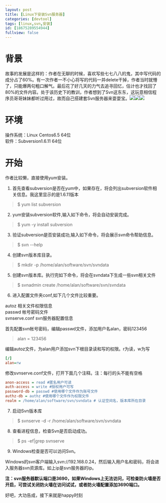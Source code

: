 ```yaml
---
layout: post
title: [Linux下安装Svn服务器]
categories: [devtool]
tags: [linux,svn,安装]
id: [18675289554944]
fullview: false
---
```

# 背景

故事的发展是这样的：作者在无聊的时候，喜欢写些七七八八的鬼，其中写代码的成分占了60%。有一次作者一不小心将写的代码一并delete干掉，作者当时就懵了，只能爆两句粗口解气。最后花了好几天的力气去追寻回忆，估计也才找回了80%的文件内容。处于该历史下的教训，作者想到了Svn这东东，这玩意相信程序员哥哥妹妹都听过用过，故而自己搭建套Svn服务器来耍耍宝。![](http://img.baidu.com/hi/jx2/j_0003.gif)![](http://img.baidu.com/hi/jx2/j_0003.gif)![](http://img.baidu.com/hi/jx2/j_0003.gif)

# 环境

操作系统：Linux Centos6.5 64位  
软件：Subversion1.6.11 64位  

# 开始

作者比较懒，直接使用yum安装。

1. 首先查看subversion是否在yum中，如果存在，将会列出subversion软件相关信息。我这里显示的是1.6.11版本
> $ yum list subversion

2. yum安装subversion软件,输入如下命令，将会自动安装完成。
> $ yum -y install subversion

3. 验证subversion是否安装成功,输入如下命令，将会展示svn命令帮助信息。
> $ svn --help

4. 创建svn版本库目录。
> $ mkdir -p /home/alan/software/svn/svndata

5. 创建svn版本库。执行完如下命令，将会在svndata下生成一些svn相关文件
> $ svnadmin create /home/alan/software/svn/svndata

6. 进入配置文件夹conf,如下几个文件比较重要。

autoz 相关文件权限信息  
passwd 帐号密码文件  
svnserve.conf svn服务器配置信息  

首先配置svn帐号密码，编辑passwd文件，添加用户名alan，密码123456
> alan = 123456

编辑autoz文件，为alan用户添加svn下根目录读和写的权限。r为读，w为写
```ini
[/]
alan=rw
```

修改svnserve.conf文件，打开下面几个注释。注：每行的头不能有空格
```ini
anon-access = read #匿名用户可读
auth-access = write #授权用户可写
password-db = passwd #使用哪个文件作为账号文件
authz-db = authz #使用哪个文件作为权限文件
realm = /home/alan/software/svn/svndata # 认证空间名，版本库所在目录
```

7. 启动Svn版本库
> $ svnserve -d -r /home/alan/software/svn/svndata

8. 查看进程信息，检查Svn是否启动成功。
> $ ps -ef|grep svnserve

9. Windows检查是否可以访问Svn。

Windows的svn客户端输入svn://192.168.0.24，然后输入用户名和密码，将会进入服务器svn资源库。如上ip是svn服务器的ip。

**注：svn服务器默认端口是3690，如果Windows上无法访问，可检查防火墙是否开启，可尝试关闭防火墙在访问试试，或者防火墙配置添加3690端口。**

好吧，大功告成，接下来就是happy时刻
